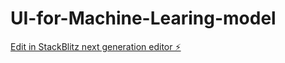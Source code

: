 # UI-for-Machine-Learing-model

[Edit in StackBlitz next generation editor ⚡️](https://stackblitz.com/~/github.com/nehaa111000/UI-for-Machine-Learing-model)